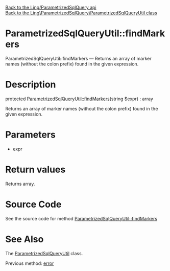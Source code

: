[Back to the Ling/ParametrizedSqlQuery api](https://github.com/lingtalfi/ParametrizedSqlQuery/blob/master/doc/api/Ling/ParametrizedSqlQuery.md)<br>
[Back to the Ling\ParametrizedSqlQuery\ParametrizedSqlQueryUtil class](https://github.com/lingtalfi/ParametrizedSqlQuery/blob/master/doc/api/Ling/ParametrizedSqlQuery/ParametrizedSqlQueryUtil.md)


ParametrizedSqlQueryUtil::findMarkers
================



ParametrizedSqlQueryUtil::findMarkers — Returns an array of marker names (without the colon prefix) found in the given expression.




Description
================


protected [ParametrizedSqlQueryUtil::findMarkers](https://github.com/lingtalfi/ParametrizedSqlQuery/blob/master/doc/api/Ling/ParametrizedSqlQuery/ParametrizedSqlQueryUtil/findMarkers.md)(string $expr) : array




Returns an array of marker names (without the colon prefix) found in the given expression.




Parameters
================


- expr

    


Return values
================

Returns array.








Source Code
===========
See the source code for method [ParametrizedSqlQueryUtil::findMarkers](https://github.com/lingtalfi/ParametrizedSqlQuery/blob/master/ParametrizedSqlQueryUtil.php#L241-L248)


See Also
================

The [ParametrizedSqlQueryUtil](https://github.com/lingtalfi/ParametrizedSqlQuery/blob/master/doc/api/Ling/ParametrizedSqlQuery/ParametrizedSqlQueryUtil.md) class.

Previous method: [error](https://github.com/lingtalfi/ParametrizedSqlQuery/blob/master/doc/api/Ling/ParametrizedSqlQuery/ParametrizedSqlQueryUtil/error.md)<br>

